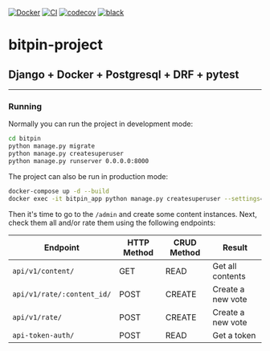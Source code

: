 [![Docker](https://badgen.net/badge/icon/docker?icon=docker&label)](https://https://docker.com/)
[![CI](https://github.com/agn-7/bitpin-project/workflows/build/badge.svg)](https://github.com/agn-7/bitpin-project/actions/workflows/github-actions.yml)
[![codecov](https://codecov.io/gh/agn-7/bitpin-project/branch/main/graph/badge.svg?style=flat-square)](https://codecov.io/gh/agn-7/bitpin-project) 
[![black](https://img.shields.io/badge/code%20style-black-000000.svg)](https://github.com/ambv/black) 

# bitpin-project

## Django + Docker + Postgresql + DRF + pytest

---
### Running

Normally you can run the project in development mode:

```bash
cd bitpin
python manage.py migrate
python manage.py createsuperuser
python manage.py runserver 0.0.0.0:8000
```

The project can also be run in production mode:

```bash
docker-compose up -d --build
docker exec -it bitpin_app python manage.py createsuperuser --settings=bitpin.product_settings
```

Then it's time to go to the `/admin` and create some content instances. Next, check them all and/or rate them using the following endpoints:

Endpoint |HTTP Method | CRUD Method | Result
-- | -- |-- |--
`api/v1/content/` | GET | READ | Get all contents
`api/v1/rate/:content_id/` | POST | CREATE | Create a new vote
`api/v1/rate/`| POST | CREATE | Create a new vote
`api-token-auth/` | POST | READ | Get a token
